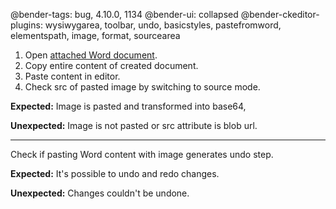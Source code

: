@bender-tags: bug, 4.10.0, 1134
@bender-ui: collapsed
@bender-ckeditor-plugins: wysiwygarea, toolbar, undo, basicstyles, pastefromword, elementspath, image, format, sourcearea

1. Open [attached Word document](_assets/Image_safari.docx).
1. Copy entire content of created document.
1. Paste content in editor.
1. Check src of pasted image by switching to source mode.

**Expected:** Image is pasted and transformed into base64,

**Unexpected:** Image is not pasted or src attribute is blob url.

---

Check if pasting Word content with image generates undo step.

**Expected:** It's possible to undo and redo changes.

**Unexpected:** Changes couldn't be undone.

